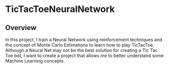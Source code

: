# TicTacToeNeuralNetwork
## Overview 
In this project, I train a Neural Network using reinforcement techniques and the concept of Monte Carlo Estimations to learn how to play TicTacToe. Although a Neural Net may not be the best solution for creating a Tic Tac Toe bot, I want to create a project that allows me to better understand some Machine Learning concepts.
